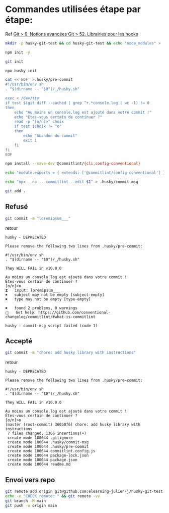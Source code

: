 # Commandes utilisées étape par étape:

Ref [Git > 9. Notions avancées Git > 52. Librairies pour les hooks](https://dyma.fr/developer/list/chapters/core/5e7bbf46a673090444ec2c80/lesson/git/5e7e75fa03ef627d0ff7e401/9/2)


```sh
mkdir -p husky-git-test && cd husky-git-test && echo "node_modules" > .gitignore && cat ../readme.md > readme.md
```


```sh
npm init -y
```


```sh 
git init
```


```sh
npx husky init
```


```sh
cat <<'EOF' >.husky/pre-commit
#!/usr/bin/env sh
. "$(dirname -- "$0")/_/husky.sh"

exec < /dev/tty
if test $(git diff --cached | grep ^+.*console.log | wc -l) != 0
then
    echo "Au moins un console.log est ajouté dans votre commit !"
    echo "Êtes-vous certain de continuer ?"
    read -p "[o/n]>" choix
    if test $choix != "o"
    then
        echo "Abandon du commit"
        exit 1
    fi
fi
EOF
```


```sh
npm install --save-dev @commitlint/{cli,config-conventional}
```


```sh
echo "module.exports = { extends: ['@commitlint/config-conventional'] };" > commitlint.config.js
```


```sh
echo "npx --no -- commitlint --edit $1" > .husky/commit-msg
```


```sh
git add .
```


## Refusé
```sh
git commit -m "loremipsum___"
```
retour
```
husky - DEPRECATED

Please remove the following two lines from .husky/pre-commit:

#!/usr/bin/env sh
. "$(dirname -- "$0")/_/husky.sh"

They WILL FAIL in v10.0.0

Au moins un console.log est ajouté dans votre commit !
Êtes-vous certain de continuer ?
[o/n]>o
⧗   input: loremipsum___
✖   subject may not be empty [subject-empty]
✖   type may not be empty [type-empty]

✖   found 2 problems, 0 warnings
ⓘ   Get help: https://github.com/conventional-changelog/commitlint/#what-is-commitlint

husky - commit-msg script failed (code 1)

```


## Accepté
```sh
git commit -m "chore: add husky library with instructions" 
```
retour
```
husky - DEPRECATED

Please remove the following two lines from .husky/pre-commit:

#!/usr/bin/env sh
. "$(dirname -- "$0")/_/husky.sh"

They WILL FAIL in v10.0.0

Au moins un console.log est ajouté dans votre commit !
Êtes-vous certain de continuer ?
[o/n]>o
[master (root-commit) 360b0f6] chore: add husky library with instructions
 7 files changed, 1366 insertions(+)
 create mode 100644 .gitignore
 create mode 100644 .husky/commit-msg
 create mode 100644 .husky/pre-commit
 create mode 100644 commitlint.config.js
 create mode 100644 package-lock.json
 create mode 100644 package.json
 create mode 100644 readme.md
```

## Envoi vers repo
```sh
git remote add origin git@github.com:elearning-julien-j/husky-git-test.git
echo -e "CHECK remote: " && git remote -vv
git branch -M main
git push -u origin main
```
